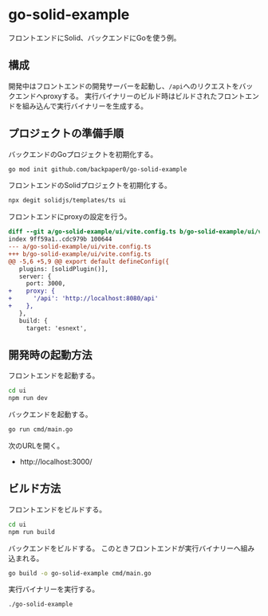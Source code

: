 # go-solid-example

フロントエンドにSolid、バックエンドにGoを使う例。

## 構成

開発中はフロントエンドの開発サーバーを起動し、`/api`へのリクエストをバックエンドへproxyする。
実行バイナリーのビルド時はビルドされたフロントエンドを組み込んで実行バイナリーを生成する。

## プロジェクトの準備手順

バックエンドのGoプロジェクトを初期化する。

```bash
go mod init github.com/backpaper0/go-solid-example
```

フロントエンドのSolidプロジェクトを初期化する。

```bash
npx degit solidjs/templates/ts ui
```

フロントエンドにproxyの設定を行う。

```diff
diff --git a/go-solid-example/ui/vite.config.ts b/go-solid-example/ui/vite.config.ts
index 9ff59a1..cdc979b 100644
--- a/go-solid-example/ui/vite.config.ts
+++ b/go-solid-example/ui/vite.config.ts
@@ -5,6 +5,9 @@ export default defineConfig({
   plugins: [solidPlugin()],
   server: {
     port: 3000,
+    proxy: {
+      '/api': 'http://localhost:8080/api'
+    },
   },
   build: {
     target: 'esnext',
```

## 開発時の起動方法

フロントエンドを起動する。

```bash
cd ui
npm run dev
```

バックエンドを起動する。

```bash
go run cmd/main.go
```

次のURLを開く。

- http://localhost:3000/

## ビルド方法

フロントエンドをビルドする。

```bash
cd ui
npm run build
```

バックエンドをビルドする。
このときフロントエンドが実行バイナリーへ組み込まれる。

```bash
go build -o go-solid-example cmd/main.go
```

実行バイナリーを実行する。

```bash
./go-solid-example
```
